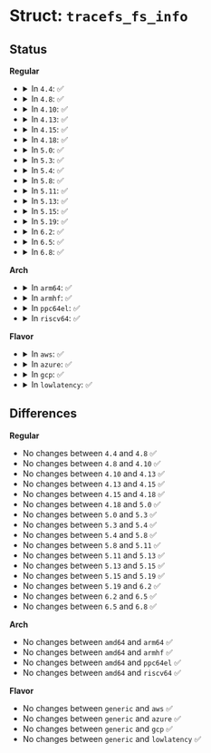 # Struct: <code>tracefs_fs_info</code>

## Status
<b>Regular</b>
<ul>
<li>
<details>
<summary>In <code>4.4</code>: ✅</summary>

```c
struct tracefs_fs_info {
    struct tracefs_mount_opts mount_opts;
};
```
</details>
</li>
<li>
<details>
<summary>In <code>4.8</code>: ✅</summary>

```c
struct tracefs_fs_info {
    struct tracefs_mount_opts mount_opts;
};
```
</details>
</li>
<li>
<details>
<summary>In <code>4.10</code>: ✅</summary>

```c
struct tracefs_fs_info {
    struct tracefs_mount_opts mount_opts;
};
```
</details>
</li>
<li>
<details>
<summary>In <code>4.13</code>: ✅</summary>

```c
struct tracefs_fs_info {
    struct tracefs_mount_opts mount_opts;
};
```
</details>
</li>
<li>
<details>
<summary>In <code>4.15</code>: ✅</summary>

```c
struct tracefs_fs_info {
    struct tracefs_mount_opts mount_opts;
};
```
</details>
</li>
<li>
<details>
<summary>In <code>4.18</code>: ✅</summary>

```c
struct tracefs_fs_info {
    struct tracefs_mount_opts mount_opts;
};
```
</details>
</li>
<li>
<details>
<summary>In <code>5.0</code>: ✅</summary>

```c
struct tracefs_fs_info {
    struct tracefs_mount_opts mount_opts;
};
```
</details>
</li>
<li>
<details>
<summary>In <code>5.3</code>: ✅</summary>

```c
struct tracefs_fs_info {
    struct tracefs_mount_opts mount_opts;
};
```
</details>
</li>
<li>
<details>
<summary>In <code>5.4</code>: ✅</summary>

```c
struct tracefs_fs_info {
    struct tracefs_mount_opts mount_opts;
};
```
</details>
</li>
<li>
<details>
<summary>In <code>5.8</code>: ✅</summary>

```c
struct tracefs_fs_info {
    struct tracefs_mount_opts mount_opts;
};
```
</details>
</li>
<li>
<details>
<summary>In <code>5.11</code>: ✅</summary>

```c
struct tracefs_fs_info {
    struct tracefs_mount_opts mount_opts;
};
```
</details>
</li>
<li>
<details>
<summary>In <code>5.13</code>: ✅</summary>

```c
struct tracefs_fs_info {
    struct tracefs_mount_opts mount_opts;
};
```
</details>
</li>
<li>
<details>
<summary>In <code>5.15</code>: ✅</summary>

```c
struct tracefs_fs_info {
    struct tracefs_mount_opts mount_opts;
};
```
</details>
</li>
<li>
<details>
<summary>In <code>5.19</code>: ✅</summary>

```c
struct tracefs_fs_info {
    struct tracefs_mount_opts mount_opts;
};
```
</details>
</li>
<li>
<details>
<summary>In <code>6.2</code>: ✅</summary>

```c
struct tracefs_fs_info {
    struct tracefs_mount_opts mount_opts;
};
```
</details>
</li>
<li>
<details>
<summary>In <code>6.5</code>: ✅</summary>

```c
struct tracefs_fs_info {
    struct tracefs_mount_opts mount_opts;
};
```
</details>
</li>
<li>
<details>
<summary>In <code>6.8</code>: ✅</summary>

```c
struct tracefs_fs_info {
    struct tracefs_mount_opts mount_opts;
};
```
</details>
</li>
</ul>
<b>Arch</b>
<ul>
<li>
<details>
<summary>In <code>arm64</code>: ✅</summary>

```c
struct tracefs_fs_info {
    struct tracefs_mount_opts mount_opts;
};
```
</details>
</li>
<li>
<details>
<summary>In <code>armhf</code>: ✅</summary>

```c
struct tracefs_fs_info {
    struct tracefs_mount_opts mount_opts;
};
```
</details>
</li>
<li>
<details>
<summary>In <code>ppc64el</code>: ✅</summary>

```c
struct tracefs_fs_info {
    struct tracefs_mount_opts mount_opts;
};
```
</details>
</li>
<li>
<details>
<summary>In <code>riscv64</code>: ✅</summary>

```c
struct tracefs_fs_info {
    struct tracefs_mount_opts mount_opts;
};
```
</details>
</li>
</ul>
<b>Flavor</b>
<ul>
<li>
<details>
<summary>In <code>aws</code>: ✅</summary>

```c
struct tracefs_fs_info {
    struct tracefs_mount_opts mount_opts;
};
```
</details>
</li>
<li>
<details>
<summary>In <code>azure</code>: ✅</summary>

```c
struct tracefs_fs_info {
    struct tracefs_mount_opts mount_opts;
};
```
</details>
</li>
<li>
<details>
<summary>In <code>gcp</code>: ✅</summary>

```c
struct tracefs_fs_info {
    struct tracefs_mount_opts mount_opts;
};
```
</details>
</li>
<li>
<details>
<summary>In <code>lowlatency</code>: ✅</summary>

```c
struct tracefs_fs_info {
    struct tracefs_mount_opts mount_opts;
};
```
</details>
</li>
</ul>

## Differences
<b>Regular</b>
<ul>
<li>
No changes between <code>4.4</code> and <code>4.8</code> ✅
</li>
<li>
No changes between <code>4.8</code> and <code>4.10</code> ✅
</li>
<li>
No changes between <code>4.10</code> and <code>4.13</code> ✅
</li>
<li>
No changes between <code>4.13</code> and <code>4.15</code> ✅
</li>
<li>
No changes between <code>4.15</code> and <code>4.18</code> ✅
</li>
<li>
No changes between <code>4.18</code> and <code>5.0</code> ✅
</li>
<li>
No changes between <code>5.0</code> and <code>5.3</code> ✅
</li>
<li>
No changes between <code>5.3</code> and <code>5.4</code> ✅
</li>
<li>
No changes between <code>5.4</code> and <code>5.8</code> ✅
</li>
<li>
No changes between <code>5.8</code> and <code>5.11</code> ✅
</li>
<li>
No changes between <code>5.11</code> and <code>5.13</code> ✅
</li>
<li>
No changes between <code>5.13</code> and <code>5.15</code> ✅
</li>
<li>
No changes between <code>5.15</code> and <code>5.19</code> ✅
</li>
<li>
No changes between <code>5.19</code> and <code>6.2</code> ✅
</li>
<li>
No changes between <code>6.2</code> and <code>6.5</code> ✅
</li>
<li>
No changes between <code>6.5</code> and <code>6.8</code> ✅
</li>
</ul>
<b>Arch</b>
<ul>
<li>
No changes between <code>amd64</code> and <code>arm64</code> ✅
</li>
<li>
No changes between <code>amd64</code> and <code>armhf</code> ✅
</li>
<li>
No changes between <code>amd64</code> and <code>ppc64el</code> ✅
</li>
<li>
No changes between <code>amd64</code> and <code>riscv64</code> ✅
</li>
</ul>
<b>Flavor</b>
<ul>
<li>
No changes between <code>generic</code> and <code>aws</code> ✅
</li>
<li>
No changes between <code>generic</code> and <code>azure</code> ✅
</li>
<li>
No changes between <code>generic</code> and <code>gcp</code> ✅
</li>
<li>
No changes between <code>generic</code> and <code>lowlatency</code> ✅
</li>
</ul>
